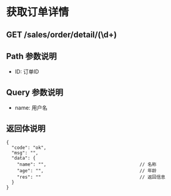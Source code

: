 # 获取订单详情
## GET /sales/order/detail/(\d+)

## Path 参数说明
- ID: 订单ID

## Query 参数说明
- name: 用户名

## 返回体说明
```json5
{
  "code": "ok",
  "msg": "",
  "data": {
    "name": "",                                   // 名称
    "age": "",                                    // 年龄
    "res": ""                                     // 返回信息
  }
}
```